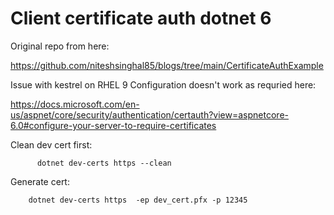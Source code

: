 # Client certificate auth dotnet 6

Original repo from here:


https://github.com/niteshsinghal85/blogs/tree/main/CertificateAuthExample




Issue with kestrel  on RHEL 9
Configuration doesn't work as requried here:

https://docs.microsoft.com/en-us/aspnet/core/security/authentication/certauth?view=aspnetcore-6.0#configure-your-server-to-require-certificates



Clean dev cert first:


          dotnet dev-certs https --clean


Generate cert:


        dotnet dev-certs https  -ep dev_cert.pfx -p 12345
